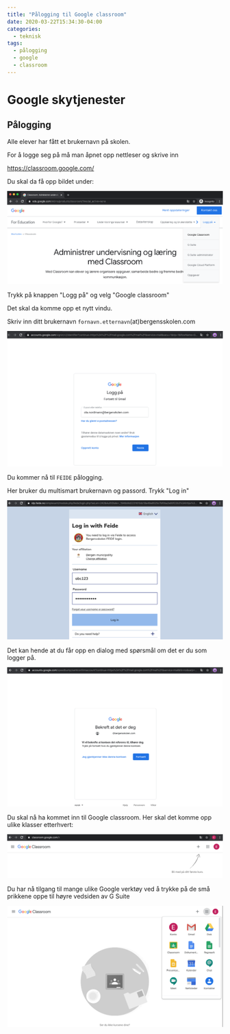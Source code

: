 ```yaml
---
title: "Pålogging til Google classroom"
date: 2020-03-22T15:34:30-04:00
categories:
  - teknisk
tags:
  - pålogging
  - google
  - classroom
---
```

# Google skytjenester

## Pålogging
Alle elever har fått et brukernavn på skolen.

For å logge seg på må man åpnet opp nettleser og skrive inn

https://classroom.google.com/

Du skal da få opp bildet under:

![google mail](/media/img/step01.png)

Trykk på knappen "Logg på" og velg "Google classroom"

Det skal da komme opp et nytt vindu.

Skriv inn ditt brukernavn `fornavn.etternavn`(at)bergensskolen.com

![google mail](/media/img/step02.png)

Du kommer nå til `FEIDE` pålogging.

Her bruker du multismart brukernavn og passord. Trykk "Log in"

![google mail](/media/img/step03.png)

Det kan hende at du får opp en dialog med spørsmål om det er du som logger på.

![google mail](/media/img/step04.png)

Du skal nå ha kommet inn til Google classroom. Her skal det komme opp ulike klasser etterhvert:

![google mail](/media/img/step05.png)

Du har nå tilgang til mange ulike Google verktøy ved å trykke på de små prikkene oppe til høyre vedsiden av G Suite

![google mail](/media/img/step06.png)